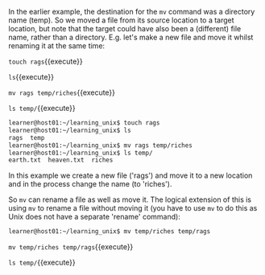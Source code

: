 
In the earlier example, the destination for the `mv` command was a directory name (temp). So we moved a file from its source location to a target location, but note that the target could have also been a (different) file name, rather than a directory. E.g. let's make a new file and move it whilst renaming it at the same time:


`touch rags`{{execute}}

`ls`{{execute}}

`mv rags temp/riches`{{execute}}

`ls temp/`{{execute}}


```bash
learner@host01:~/learning_unix$ touch rags
learner@host01:~/learning_unix$ ls
rags  temp
learner@host01:~/learning_unix$ mv rags temp/riches
learner@host01:~/learning_unix$ ls temp/
earth.txt  heaven.txt  riches
```

In this example we create a new file ('rags') and move it to a new location and in the process change the name (to 'riches').

So `mv` can rename a file as well as move it. The logical extension of this is using `mv` to rename a file without moving it (you have to use `mv` to do this as Unix does not have a separate 'rename' command):

```bash
learner@host01:~/learning_unix$ mv temp/riches temp/rags
```

`mv temp/riches temp/rags`{{execute}}

`ls temp/`{{execute}}
